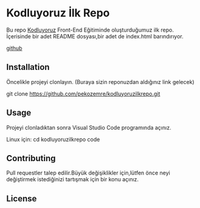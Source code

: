 # Kodluyoruz İlk Repo

Bu repo [Kodluyoruz](https://www.kodluyoruz.com) Front-End Eğitiminde oluşturduğumuz ilk repo. İçerisinde bir adet README dosyası,bir adet de index.html barındırıyor. 

[github](figures/github.png)

## Installation

Öncelikle projeyi clonlayın. (Buraya sizin reponuzdan aldığınız link gelecek)

git clone https://github.com/pekozemre/kodluyoruzilkrepo.git

## Usage

Projeyi clonladıktan sonra Visual Studio Code programında açınız.

Linux için:
cd kodluyoruzilkrepo
code

## Contributing 

Pull requestler talep edilir.Büyük değişiklikler için,lütfen önce neyi değiştirmek istediğinizi tartışmak için bir konu açınız.

## License
